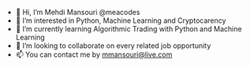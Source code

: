 - 👋 Hi, I’m Mehdi Mansouri @meacodes
- 👀 I’m interested in Python, Machine Learning and Cryptocarency
- 🌱 I’m currently learning Algorithmic Trading with Python and Machine Learning
- 💞️ I’m looking to collaborate on every related job opportunity
- 📫 You can contact me by mmansouri@live.com

<!---
meacodes/meacodes is a ✨ special ✨ repository because its `README.md` (this file) appears on your GitHub profile.
You can click the Preview link to take a look at your changes.
--->
